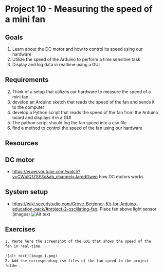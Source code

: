 # Project 10 - Measuring the speed of a mini fan

## Goals
1. Learn about the DC motor and how to control its speed using our hardware
2. Utilize the speed of the Arduino to perform a time sensitive task
2. Display and log data in realtime using a GUI

## Requirements
2. Think of a setup that utilizes our hardware to measure the speed of a mini fan
3. develop an Arduino sketch that reads the speed of the fan and sends it to the computer
4. develop a Python script that reads the speed of the fan from the Arduino board and displays it in a GUI
5. The python script should log the fan speed into a csv file
6. find a method to control the speed of the fan using our hardware

## Resources
## DC motor
 - https://www.youtube.com/watch?v=CWulQ1ZSE3c&ab_channel=JaredOwen how DC motors works


## System setup
 - https://wiki.seeedstudio.com/Grove-Beginner-Kit-for-Arduino-education-pack/#project-2-oscillating-fan. Place fan above light sensor (images)
![Alt text](image.png)
 ## Exercises
    1. Paste here the screenshot of the GUI that shows the speed of the fan in real-time.

    ![alt text](image-1.png)
    2. Add the corresponding csv files of the fan speed to the project folder.